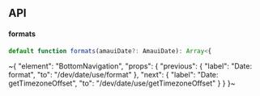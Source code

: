 

## API

#### formats

```ts
default function formats(amauiDate?: AmauiDate): Array<{
```


~{
  "element": "BottomNavigation",
  "props": {
    "previous": {
      "label": "Date: format",
      "to": "/dev/date/use/format"
    },
    "next": {
      "label": "Date: getTimezoneOffset",
      "to": "/dev/date/use/getTimezoneOffset"
    }
  }
}~
